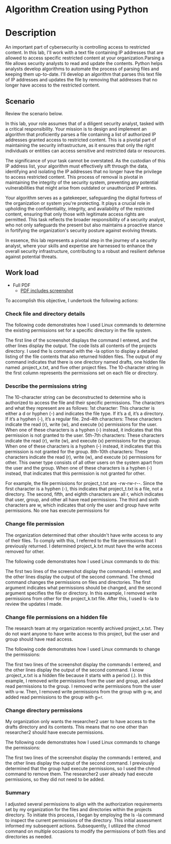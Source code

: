 # Algorithm Creation using Python
<h1>Description</h1>

An important part of cybersecurity is controlling access to restricted content. In this lab, I'll work with a text file containing IP addresses that are allowed to access specific restricted content at your organization.Parsing a file allows security analysts to read and update the contents. Python helps analysts develop algorithms to automate the process of parsing files and keeping them up-to-date. I'll develop an algorithm that parses this text file of IP addresses and updates the file by removing that addresses that no longer have access to the restricted content.

<h2>Scenario</h2>

Review the scenario below.

In this lab, your role assumes that of a diligent security analyst, tasked with a critical responsibility. Your mission is to design and implement an algorithm that proficiently parses a file containing a list of authorized IP addresses granted access to restricted content. This is a pivotal part of maintaining the security infrastructure, as it ensures that only the right individuals or entities can access sensitive and restricted data or resources.

The significance of your task cannot be overstated. As the custodian of this IP address list, your algorithm must effectively sift through the data, identifying and isolating the IP addresses that no longer have the privilege to access restricted content. This process of removal is pivotal in maintaining the integrity of the security system, preventing any potential vulnerabilities that might arise from outdated or unauthorized IP entries.

Your algorithm serves as a gatekeeper, safeguarding the digital fortress of the organization or system you're protecting. It plays a crucial role in upholding the confidentiality, integrity, and availability of the restricted content, ensuring that only those with legitimate access rights are permitted. This task reflects the broader responsibility of a security analyst, who not only safeguards the present but also maintains a proactive stance in fortifying the organization's security posture against evolving threats.

In essence, this lab represents a pivotal step in the journey of a security analyst, where your skills and expertise are harnessed to enhance the overall security infrastructure, contributing to a robust and resilient defense against potential threats.


<h2>Work load</h2>

- <a> Full PDF </a>
  - [PDF includes screenshot](https://github.com/malikaii99/File-Management-Permission-Using-Linux/blob/973655cae8cd1c3bbbb9d6bbfcc7d231cee3142f/File%20permissions%20in%20Linux%20.pdf)
    
To accomplish this objective, I undertook the following actions:


<h3>Check file and directory details</h3>

The following code demonstrates how I used Linux commands to determine the existing permissions set for a specific directory in the file system.


The first line of the screenshot displays the command I entered, and the other lines display the output. The code lists all contents of the projects directory. I used the ls command with the -la option to display a detailed listing of the file contents that also returned hidden files. The output of my command indicates that there is one directory named drafts, one hidden file named .project_x.txt, and five other project files. The 10-character string in the first column represents the permissions set on each file or directory.


<h3>Describe the permissions string</h3>

The 10-character string can be deconstructed to determine who is authorized to access the file and their specific permissions. The characters and what they represent are as follows:
1st character: This character is either a d or hyphen (-) and indicates the file type. If it’s a d, it’s a directory. If it’s a hyphen (-), it’s a regular file.
2nd-4th characters: These characters indicate the read (r), write (w), and execute (x) permissions for the user. When one of these characters is a hyphen (-) instead, it indicates that this permission is not granted to the user.
5th-7th characters: These characters indicate the read (r), write (w), and execute (x) permissions for the group. When one of these characters is a hyphen (-) instead, it indicates that this permission is not granted for the group.
8th-10th characters: These characters indicate the read (r), write (w), and execute (x) permissions for other. This owner type consists of all other users on the system apart from the user and the group. When one of these characters is a hyphen (-) instead, that indicates that this permission is not granted for other.

For example, the file permissions for project_t.txt are -rw-rw-r--. Since the first character is a hyphen (-), this indicates that project_t.txt is a file, not a directory. The second, fifth, and eighth characters are all r, which indicates that user, group, and other all have read permissions. The third and sixth characters are w, which indicates that only the user and group have write permissions. No one has execute permissions for 


<h3>Change file permission </h3>

The organization determined that other shouldn't have write access to any of their files. To comply with this, I referred to the file permissions that I previously returned. I determined project_k.txt must have the write access removed for other.

The following code demonstrates how I used Linux commands to do this:



The first two lines of the screenshot display the commands I entered, and the other lines display the output of the second command. The chmod command changes the permissions on files and directories. The first argument indicates what permissions should be changed, and the second argument specifies the file or directory. In this example, I removed write permissions from other for the project_k.txt file. After this, I used ls -la to review the updates I made.


<h3>Change file permissions on a hidden file</h3>

The research team at my organization recently archived project_x.txt. They do not want anyone to have write access to this project, but the user and group should have read access. 

The following code demonstrates how I used Linux commands to change the permissions:



The first two lines of the screenshot display the commands I entered, and the other lines display the output of the second command. I know .project_x.txt is a hidden file because it starts with a period (.). In this example, I removed write permissions from the user and group, and added read permissions to the group. I removed write permissions from the user with u-w. Then, I removed write permissions from the group with g-w, and added read permissions to the group with g+r. 


<h3>Change directory permissions</h3>

My organization only wants the researcher2 user to have access to the drafts directory and its contents. This means that no one other than researcher2 should have execute permissions.

The following code demonstrates how I used Linux commands to change the permissions:



The first two lines of the screenshot display the commands I entered, and the other lines display the output of the second command. I previously determined that the group had execute permissions, so I used the chmod command to remove them. The researcher2 user already had execute permissions, so they did not need to be added.


<h3>Summary</h3>

I adjusted several permissions to align with the authorization requirements set by my organization for the files and directories within the projects directory. To initiate this process, I began by employing the ls -la command to inspect the current permissions of the directory. This initial assessment informed my subsequent actions. Subsequently, I utilized the chmod command on multiple occasions to modify the permissions of both files and directories as needed.
